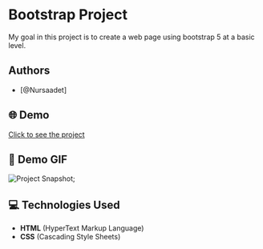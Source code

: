 # Bootstrap Project

My goal in this project is to create a web page using bootstrap 5 at a basic level.


## Authors

- [@Nursaadet]


## 🌐 Demo

[Click to see the project](https://nursaadet.github.io/bootstrap-proje/)

## 📸 Demo GIF


![Project Snapshot](./bootstrap.gif);


## 💻 Technologies Used

- **HTML** (HyperText Markup Language)
- **CSS** (Cascading Style Sheets)

